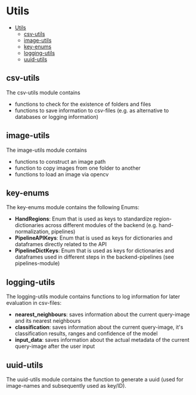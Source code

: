 # Utils

- [Utils](#utils)
  - [csv-utils](#csv-utils)
  - [image-utils](#image-utils)
  - [key-enums](#key-enums)
  - [logging-utils](#logging-utils)
  - [uuid-utils](#uuid-utils)

## csv-utils

The csv-utils module contains

- functions to check for the existence of folders and files
- functions to save information to csv-files (e.g. as alternative to databases or logging information)

## image-utils

The image-utils module contains

- functions to construct an image path
- function to copy images from one folder to another
- functions to load an image via opencv

## key-enums

The key-enums module contains the following Enums:

- **HandRegions**: Enum that is used as keys to standardize region-dictionaries across different modules of the backend (e.g. hand-normalization, pipelines)
- **PipelineAPIKeys**: Enum that is used as keys for dictionaries and dataframes directly related to the API
- **PipelineDictKeys**: Enum that is used as keys for dictionaries and dataframes used in different steps in the backend-pipelines (see pipelines-module)

## logging-utils

The logging-utils module contains functions to log information for later evaluation in csv-files:

- **nearest_neighbours**: saves information about the current query-image and its nearest neighbours
- **classification**: saves information about the current query-image, it's classification results, ranges and confidence of the model
- **input_data**: saves information about the actual metadata of the current query-image after the user input

## uuid-utils

The uuid-utils module contains the function to generate a uuid (used for image-names and subsequently used as key/ID).
